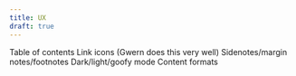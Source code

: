 ```yaml
---
title: UX
draft: true
---
```


Table of contents
Link icons (Gwern does this very well)
Sidenotes/margin notes/footnotes
Dark/light/goofy mode
Content formats
